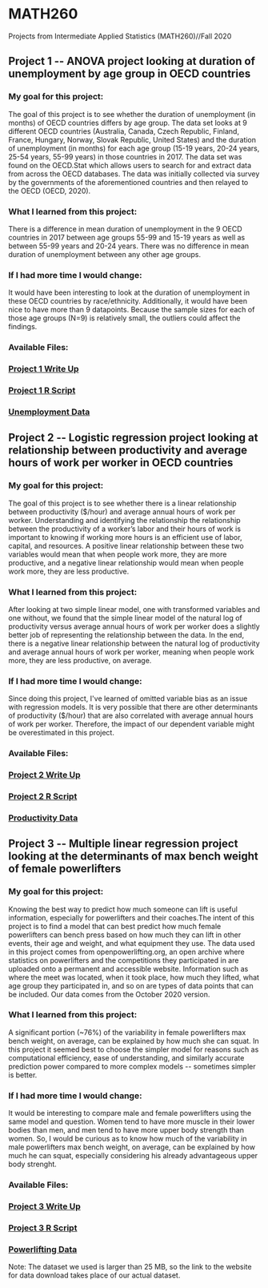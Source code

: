 # MATH260
Projects from Intermediate Applied Statistics (MATH260)//Fall 2020 


## Project 1 -- ANOVA project looking at duration of unemployment by age group in OECD countries  

### My goal for this project:
The goal of this project is to see whether the duration of unemployment (in months) of
OECD countries differs by age group. The data set looks at 9 different OECD countries
(Australia, Canada, Czech Republic, Finland, France, Hungary, Norway, Slovak Republic,
United States) and the duration of unemployment (in months) for each age group (15-19 years,
20-24 years, 25-54 years, 55-99 years) in those countries in 2017. The data set was found on the
OECD.Stat which allows users to search for and extract data from across the OECD databases.
The data was initially collected via survey by the governments of the aforementioned countries
and then relayed to the OECD (OECD, 2020). 

### What I learned from this project:
There is a difference in mean duration of unemployment in the 9 OECD countries in 2017 between age groups 55-99 and 15-19 years as well as between 55-99 years and 20-24 years. There was no difference in mean duration of unemployment between any other age groups.

### If I had more time I would change:
It would have been interesting to look at the duration of unemployment in these OECD countries by race/ethnicity. Additionally, it would have been nice to have more than 9 datapoints. Because the sample sizes for each of those age groups (N=9) is relatively small, the outliers could affect the findings.

### Available Files: 
### [Project 1 Write Up](/WriteUp1_EvelynMartin.pdf)
### [Project 1 R Script](/Project1_EvelynMartin.R)
### [Unemployment Data](/Data1_EvelynMartin.csv)

## Project 2 -- Logistic regression project looking at relationship between productivity and average hours of work per worker in OECD countries

### My goal for this project:
The goal of this project is to see whether there is a linear relationship between productivity ($/hour) and average annual hours of work per worker. Understanding and identifying the relationship the relationship between the productivity of a worker’s labor and their hours of work is important to knowing if working more hours is an efficient use of labor, capital, and resources. A positive linear relationship between these two variables would mean that when people work more, they are more productive, and a negative linear relationship would mean when people work more, they are less productive.

### What I learned from this project:
After looking at two simple linear model, one with transformed variables and one without, we found that the simple linear model of the natural log of productivity versus average annual hours of work per worker does a slightly better job of representing the relationship between the data. In the end, there is a negative linear relationship between the natural log of productivity and average annual hours of work per worker, meaning when people work more, they are less productive, on average.

### If I had more time I would change:
Since doing this project, I've learned of omitted variable bias as an issue with regression models. It is very possible that there are other determinants of productivity ($/hour) that are also correlated with average annual hours of work per worker. Therefore, the impact of our dependent variable might be overestimated in this project. 

### Available Files:
### [Project 2 Write Up](/WriteUp2_EvelynMartin.pdf)
### [Project 2 R Script](/Project2_EvelynMartin.R)
### [Productivity Data](/Data2_EvelynMartin.csv)

## Project 3 -- Multiple linear regression project looking at the determinants of max bench weight of female powerlifters 

### My goal for this project:
Knowing the best way to predict how much someone can lift is useful information, especially for powerlifters and their coaches.The intent of this project is to find a model that can best predict how much female powerlifters can bench press based on how much they can lift in other events, their age and weight, and what equipment they use. The data used in this project comes from openpowerlifting.org, an open archive where statistics on powerlifters and the competitions they participated in are uploaded onto a permanent and accessible website. Information such as where the meet was located, when it took place, how much they lifted, what age group they participated in, and so on are types of data points that can be included. Our data comes from the October 2020 version.

### What I learned from this project:
A significant portion (~76%) of the variability in female powerlifters max bench weight, on average, can be explained by how much she can squat. In this project it seemed best to choose the simpler model for reasons such as computational efficiency, ease of understanding, and similarly accurate prediction power compared to more complex models -- sometimes simpler is better. 

### If I had more time I would change:
It would be interesting to compare male and female powerlifters using the same model and question. Women tend to have more muscle in their lower bodies than men, and men tend to have more upper body strength than women. So, I would be curious as to know how much of the variability in male powerlifters max bench weight, on average, can be explained by how much he can squat, especially considering his already advantageous upper body strenght. 

### Available Files:
### [Project 3 Write Up](/WriteUp3_EvelynMartin.pdf)
### [Project 3 R Script](/Project3_EvelynMartin.R)
### [Powerlifting Data](https://openpowerlifting.gitlab.io/opl-csv/bulk-csv.html)
Note: The dataset we used is larger than 25 MB, so the link to the website for data download takes place of our actual dataset. 
